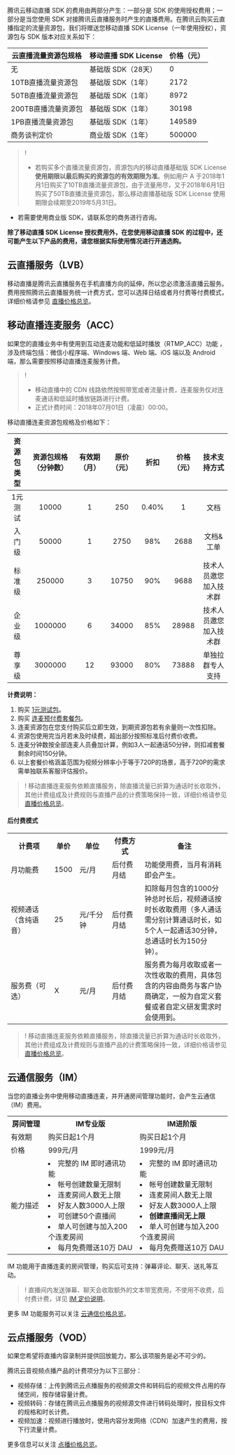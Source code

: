 腾讯云移动直播 SDK 的费用由两部分产生：一部分是 SDK 的使用授权费用；一部分是当您使用 SDK 对接腾讯云直播服务时产生的直播费用。在腾讯云购买云直播指定的流量资源包，我们将赠送您移动直播 SDK License（一年使用授权），资源包与 SDK 版本对应关系如下：

| 云直播流量资源包规格 | 移动直播 SDK License|价格（元）|
|-------------------|--------------------|---------|
|无                 |基础版 SDK（28天）     |0        |
|10TB直播流量资源包 |基础版 SDK（1年）      |2172     |
|50TB直播流量资源包 |基础版 SDK（1年）      |8972     |
|200TB直播流量资源包|基础版 SDK（1年）      |30198    |
|1PB直播流量资源包  |基础版 SDK（1年）      |149589   |
|商务谈判定价       |商业版 SDK（1年）      |500000   |

>!
>- 若购买多个直播流量资源包，资源包内的移动直播基础版 SDK License **使用期限以最后购买的资源包的有效期限为准**。例如用户 A 于2018年1月1日购买了10TB直播流量资源包，由于流量用尽，又于2018年6月1日购买了50TB直播流量资源包，那么移动直播基础版 SDK License 使用期限会续期至2019年5月31日。
- 若需要使用商业版 SDK，请联系您的商务进行咨询。

**除了移动直播 SDK License 授权费用外，在您使用移动直播 SDK 的过程中，还可能产生以下产品的费用，请您根据实际使用情况进行开通选购。**

## 云直播服务（LVB）

移动直播是腾讯云直播服务在手机直播方向的延伸，所以您必须激活直播云服务。费用按照腾讯云直播服务统一计费方式，您可以选择日结或者月付费等付费模式，详细价格请参见 [直播价格总览](https://cloud.tencent.com/document/product/267/2818)。


## 移动直播连麦服务（ACC）

如果您的直播业务中有使用到互动连麦功能和低延时播放（RTMP_ACC）功能 ，涉及终端包括：微信小程序端、Windows 端、Web 端、iOS 端以及 Android 端，那么需要按照移动直播连麦服务计费。

>!
>- 移动直播中的 CDN 线路依然按照带宽或者流量计费，连麦服务仅对连麦通话和低延时播放链路进行计费。
>- 正式计费时间：2018年07月01日（凌晨）00:00。

移动直播连麦资源包规格及价格如下：

| 资源包类型  | 资源包规格（分钟数）| 有效期（月）| 原价（元） | 折扣 | 价格（元）  | 技术支持方式 |
|:-------:|:-------:| :-------:|:-------:|:-------:|:-------:|:-------:|
|1元测试  | 10000 |  1 | 250 | 0.40% |1 |文档  |
|入门级   | 50000 |  1 | 2750 | 98% |2688 |文档&工单  |
|标准级   | 250000 | 3 | 10750 | 90% | 9688 | 技术人员邀您加入技术群  |
|企业级   | 1000000 | 6 | 34000 | 85% | 28988 | 技术人员邀您加入技术群  |
|尊享级   | 3000000 | 12 | 93000  |80% | 73888  |单独拉群专人支持  |

**计费说明：**

1. 购买 [1元测试包](https://buy.cloud.tencent.com/mini_mlvb_activity)。
2. 购买 [连麦预付费套餐包](https://buy.cloud.tencent.com/miniprog_lvb)。
3. 连麦资源包在您支付购买后立即生效，到期资源包若有余量则一次性扣除。
4. 资源包使用完当月若未及时续费，超出部分按照标准后付费价收费。
5. 连麦分钟数按全部连麦人员叠加计算，例如3人一起通话50分钟，则扣减套餐剩余时间150分钟。
6. 以上套餐价格涵盖范围为视频分辨率小于等于720P的场景，高于720P的需求需单独联系客服评估报价。

>! 移动直播连麦服务依赖直播服务，除直播流量已折算为通话时长收取外，其他计费组成及计费规则与直播产品的计费策略保持一致，详细价格请参见  [直播价格总览](https://cloud.tencent.com/document/product/267/2818)。



#### 后付费模式
<table>
  <tr>
    <th width="20%">计费项</th>
    <th width="10%">单价</th>
    <th width="15%">单位</th>
    <th width="15%">付费方式</th>
    <th width="45%">备注</th>
  </tr>
  <tr>
    <td> 月功能费 </td>
    <td> 1500  </td>
    <td> 元/月  </td>
    <td> 后付费月结  </td>
    <td> 功能使用费，当月有消耗即会产生。</td>
  </tr>
   <tr>
    <td> 视频通话（含纯语音）</td>
    <td> 25  </td>
    <td> 元/千分钟  </td>
    <td> 后付费月结  </td>
    <td> 扣除每月包含的1000分钟总时长后，视频通话按时长收取费用（多人通话需分别计算通话时长，如5个人一起通话30分钟，总通话时长为150分钟）。 </td>
  </tr>  
   <tr>
    <td> 服务费（可选）</td>
    <td> X  </td>
    <td> 元/月  </td>
    <td> 后付费月结  </td>
    <td> 服务费为每月收取或者一次性收取的费用，具体包含的内容由商务与客户协商确定，一般为自定义套餐或者自定义研发需求时会使用到。  </td>
  </tr>
</table>


>! 移动直播连麦服务依赖直播服务，除直播流量已折算为通话时长收取外，其他计费组成及计费规则与直播产品的计费策略保持一致，详细价格请参见 [直播价格总览](https://cloud.tencent.com/document/product/267/2818)。

## 云通信服务（IM）

当您的直播业务中使用移动直播连麦，并开通房间管理功能时，会产生云通信（IM）费用。

<table>
  <th width="100">房间管理</th>
  <th width="280">IM专业版</th>
  <th width="280">IM进阶版</th>
 </tr>
 <tr>
  <td>有效期</td>
  <td>购买日起1个月</td>
  <td>购买日起1个月</td>
 </tr>
 <tr>
  <td>价格</td>
  <td>999元/月</td>
  <td>1999元/月</td>
 </tr>
 <tr>
  <td>能力描述</td>
  <td ><li>完整的 IM 即时通讯功能</li>
    <li>帐号创建数量无限制</li>
    <li>连麦房间人数无上限</li>
    <li>好友人数3000人上限</li>
    <li>可创建50个直播间</li>
    <li>单人可创建与加入200个连麦房间</li>
    <li>每月免费赠送10万 DAU</li>
  </td>
  <td><li>完整的 IM 即时通讯功能</li>
    <li>帐号创建数量无限制</li>
    <li>连麦房间人数无上限</li>
    <li>好友人数3000人上限</li>
    <li><strong>创建直播间无上限</strong></li>
    <li>单人可创建与加入200个连麦房间</li>
    <li>每月免费赠送10万 DAU</li>
  </td>
 </tr>
</table>

IM 功能用于直播连麦的房间管理，购买后可支持：弹幕评论、聊天、送礼等互动。

>! 直播间内发送弹幕、聊天会收取额外的文本带宽费用，不使用不收费，后付费计费，详见 [IM 定价说明](https://cloud.tencent.com/product/im/pricing)。

更多 IM 功能服务可以关注 [云通信价格总览](https://cloud.tencent.com/product/im/pricing)。


## 云点播服务（VOD）

如果您希望将直播内容录制并提供回放能力，那么该项服务是必不可少的。

腾讯云音视频点播产品的计费项分为以下三部分：
- 视频存储：上传到腾讯云点播服务的视频源文件和转码后的视频文件占用的存储空间，按存储容量计费。
- 视频转码：存储在腾讯云点播服务的视频源文件进行转码处理时，按目标文件的规格和时长计费。
- 视频加速：视频进行播放时，使用内容分发网络（CDN）加速产生的费用，按下行流量计费。

更多信息可以关注 [点播价格总览](https://cloud.tencent.com/document/product/266/2838)。





